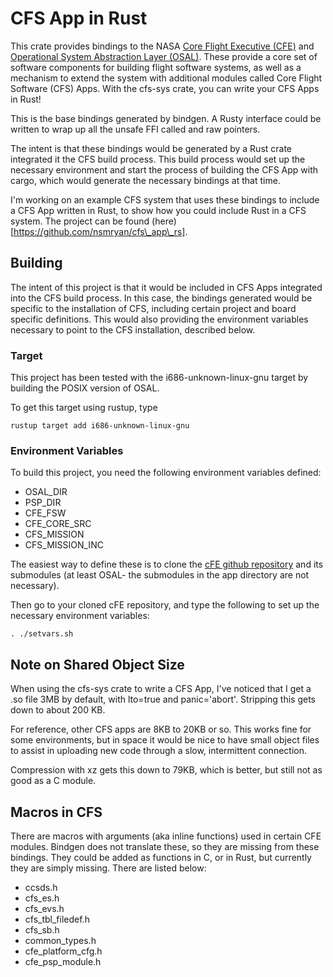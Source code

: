 # CFS App in Rust
This crate provides bindings to the NASA [Core Flight Executive
(CFE)](https://github.com/nasa/cFE) and [Operational System Abstraction Layer
(OSAL)](https://github.com/nasa/osal). These provide a core set of
software components for building flight software systems, as well
as a mechanism to extend the system with additional modules called 
Core Flight Software (CFS) Apps. With the cfs-sys crate, you can write your CFS Apps in
Rust!


This is the base bindings generated by bindgen. A Rusty interface could be written
to wrap up all the unsafe FFI called and raw pointers.


The intent is that these bindings would be generated by a Rust crate integrated
it the CFS build process. This build process would set up the necessary environment
and start the process of building the CFS App with cargo, which would generate the
necessary bindings at that time.


I'm working on an example CFS system that uses these bindings to include a CFS App
written in Rust, to show how you could include Rust in a CFS system.
The project can be found (here)[https://github.com/nsmryan/cfs\_app\_rs].

## Building
The intent of this project is that it would be included in
CFS Apps integrated into the CFS build process. In this case,
the bindings generated would be specific to the installation of CFS,
including certain project and board specific definitions. This would
also providing the environment variables necessary to point to the
CFS installation, described below.


### Target
This project has been tested with the i686-unknown-linux-gnu target
by building the POSIX version of OSAL.


To get this target using rustup, type
```shell
rustup target add i686-unknown-linux-gnu
```

### Environment Variables
To build this project, you need the following environment variables defined:


* OSAL\_DIR
* PSP\_DIR
* CFE\_FSW
* CFE\_CORE\_SRC
* CFS\_MISSION
* CFS\_MISSION\_INC


The easiest way to define these is to clone the 
[cFE github repository](https://github.com/nasa/cFE) and its submodules
(at least OSAL- the submodules in the app directory are not necessary).


Then go to your cloned cFE repository, and type the following to set up
the necessary environment variables:


```shell
. ./setvars.sh
```

## Note on Shared Object Size
When using the cfs-sys crate to write a CFS App, I've noticed that
I get a .so file 3MB by default, with lto=true and panic='abort'. Stripping
this gets down to about 200 KB.


For reference, other CFS apps are 8KB to 20KB or so. This works fine for
some environments, but in space it would be nice to have small object files to
assist in uploading new code through a slow, intermittent connection.


Compression with xz gets this down to 79KB, which is better, but still not
as good as a C module.

## Macros in CFS
There are macros with arguments (aka inline functions) used in certain CFE modules.
Bindgen does not translate these, so they are missing from these bindings. They could
be added as functions in C, or in Rust, but currently they are simply missing.
There are listed below:


* ccsds.h
* cfs\_es.h
* cfs\_evs.h
* cfs\_tbl\_filedef.h
* cfs\_sb.h
* common\_types.h
* cfe\_platform\_cfg.h
* cfe\_psp\_module.h
 
